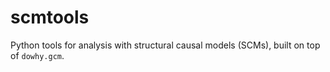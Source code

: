 # scmtools
Python tools for analysis with structural causal models (SCMs), built on top of `dowhy.gcm`.
